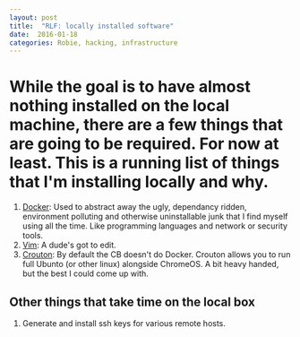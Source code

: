 ```yaml
---
layout: post
title:  "RLF: locally installed software"
date:  2016-01-18 
categories: Robie, hacking, infrastructure
---
```


# While the goal is to have almost nothing installed on the local machine, there are a few things that are going to be required. For now at least. This is a running list of things that I'm installing locally and why.

1. [Docker](2016-01-18-setting-up-docker-on-chromebook): Used to abstract away the ugly, dependancy ridden, environment polluting and otherwise uninstallable junk that I find myself using all the time. Like programming languages and network or security tools.
2. [Vim](2016-01-18-how-i-use-vim): A dude's got to edit.
3. [Crouton](2016-01-18-crouton-to-enable-RLF): By default the CB doesn't do Docker. Crouton allows you to run full Ubunto (or other linux) alongside ChromeOS. A bit heavy handed, but the best I could come up with.

## Other things that take time on the local box

1. Generate and install ssh keys for various remote hosts.
